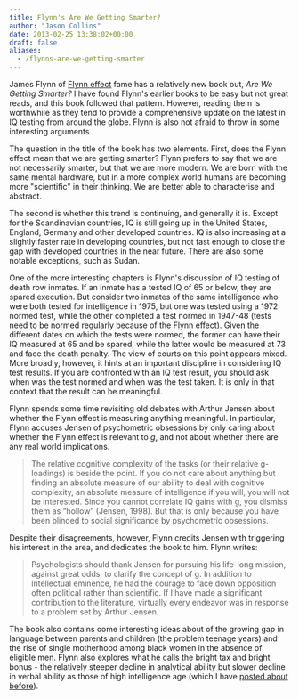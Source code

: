 ```yaml
---
title: Flynn's Are We Getting Smarter?
author: "Jason Collins"
date: 2013-02-25 13:38:02+00:00
draft: false
aliases:
  - /flynns-are-we-getting-smarter
---
```


James Flynn of [Flynn effect](http://en.wikipedia.org/wiki/Flynn_effect) fame has a relatively new book out, *Are We Getting Smarter?* I have found Flynn's earlier books to be easy but not great reads, and this book followed that pattern. However, reading them is worthwhile as they tend to provide a comprehensive update on the latest in IQ testing from around the globe. Flynn is also not afraid to throw in some interesting arguments.

The question in the title of the book has two elements. First, does the Flynn effect mean that we are getting smarter? Flynn prefers to say that we are not necessarily smarter, but that we are more modern. We are born with the same mental hardware, but in a more complex world humans are becoming more "scientific" in their thinking. We are better able to characterise and abstract.

The second is whether this trend is continuing, and generally it is. Except for the Scandinavian countries, IQ is still going up in the United States, England, Germany and other developed countries. IQ is also increasing at a slightly faster rate in developing countries, but not fast enough to close the gap with developed countries in the near future. There are also some notable exceptions, such as Sudan.

One of the more interesting chapters is Flynn's discussion of IQ testing of death row inmates. If an inmate has a tested IQ of 65 or below, they are spared execution. But consider two inmates of the same intelligence who were both tested for intelligence in 1975, but one was tested using a 1972 normed test, while the other completed a test normed in 1947-48 (tests need to be normed regularly because of the Flynn effect). Given the different dates on which the tests were normed, the former can have their IQ measured at 65 and be spared, while the latter would be measured at 73 and face the death penalty. The view of courts on this point appears mixed. More broadly, however, it hints at an important discipline in considering IQ test results. If you are confronted with an IQ test result, you should ask when was the test normed and when was the test taken. It is only in that context that the result can be meaningful.

Flynn spends some time revisiting old debates with Arthur Jensen about whether the Flynn effect is measuring anything meaningful. In particular, Flynn accuses Jensen of psychometric obsessions by only caring about whether the Flynn effect is relevant to [_g_](http://en.wikipedia.org/wiki/G_factor_(psychometrics)), and not about whether there are any real world implications.

>The relative cognitive complexity of the tasks (or their relative g-loadings) is beside the point. If you do not care about anything but finding an absolute measure of our ability to deal with cognitive complexity, an absolute measure of intelligence if you will, you will not be interested. Since you cannot correlate IQ gains with g, you dismiss them as “hollow” (Jensen, 1998). But that is only because you have been blinded to social significance by psychometric obsessions.

Despite their disagreements, however, Flynn credits Jensen with triggering his interest in the area, and dedicates the book to him. Flynn writes:

>Psychologists should thank Jensen for pursuing his life-long mission, against great odds, to clarify the concept of g. In addition to intellectual eminence, he had the courage to face down opposition often political rather than scientific. If I have made a significant contribution to the literature, virtually every endeavor was in response to a problem set by Arthur Jensen.

The book also contains come interesting ideas about of the growing gap in language between parents and children (the problem teenage years) and the rise of single motherhood among black women in the absence of eligible men. Flynn also explores what he calls the bright tax and bright bonus - the relatively steeper decline in analytical ability but slower decline in verbal ability as those of high intelligence age (which I have [posted about before](https://www.jasoncollins.blog/the-bright-tax/)).
